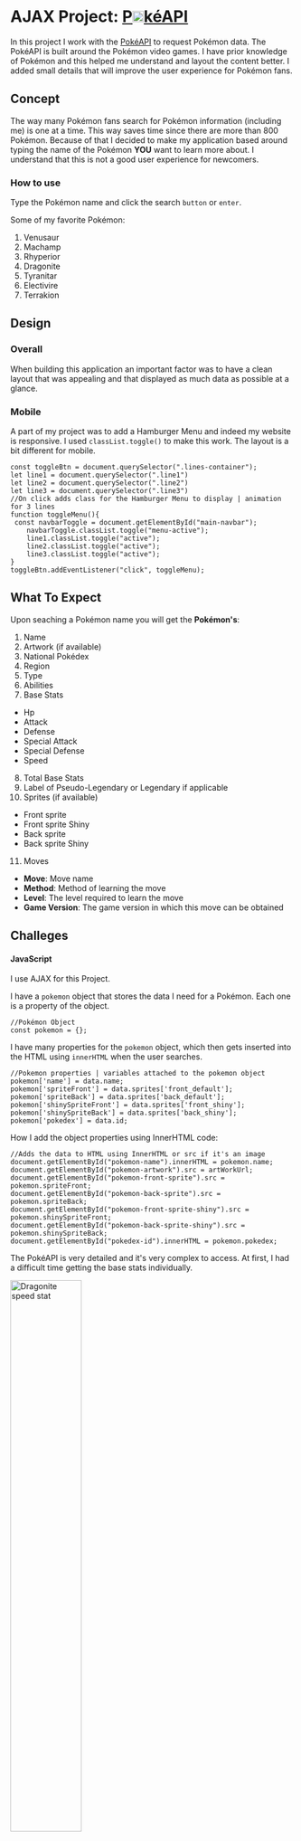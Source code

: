 # AJAX Project: [P<img src="images/pokeball-PNG-2d.png" alt="Mark down image" width="20">kéAPI](https://marklegit.github.io/AJAX-Project-PokeAPI/)

In this project I work with the [PokéAPI](https://pokeapi.co/) to request Pokémon data. The PokéAPI is built around the Pokémon video games. I have prior knowledge of Pokémon and this helped me understand and layout the content better. I added small details that will improve the user experience for Pokémon fans.

## Concept
The way many Pokémon fans search for Pokémon information (including me) is one at a time. This way saves time since there are more than 800 Pokémon. Because of that I decided to make my application based around typing the name of the Pokémon **YOU** want to learn more about. I understand that this is not a good user experience for newcomers. 

### How to use
Type the Pokémon name and click the search `button` or `enter`.

Some of my favorite Pokémon:
1. Venusaur
2. Machamp
3. Rhyperior
4. Dragonite
5. Tyranitar
6. Electivire
7. Terrakion

## Design
### Overall
When building this application an important factor was to have a clean layout that was appealing and that displayed as much data as possible at a glance.

### Mobile
A part of my project was to add a Hamburger Menu and indeed my website is responsive. I used `classList.toggle()` to make this work. The layout is a bit different for mobile.

```
const toggleBtn = document.querySelector(".lines-container");
let line1 = document.querySelector(".line1")
let line2 = document.querySelector(".line2")
let line3 = document.querySelector(".line3")
//On click adds class for the Hamburger Menu to display | animation for 3 lines
function toggleMenu(){
 const navbarToggle = document.getElementById("main-navbar");
	navbarToggle.classList.toggle("menu-active");
	line1.classList.toggle("active");
	line2.classList.toggle("active");
	line3.classList.toggle("active");
}
toggleBtn.addEventListener("click", toggleMenu);

```

## What To Expect
Upon seaching a Pokémon name you will get the **Pokémon's**:

1. Name
2. Artwork (if available)
3. National Pokédex
4. Region
5. Type
6. Abilities
7. Base Stats
 * Hp
 * Attack
 * Defense
 * Special Attack
 * Special Defense
 * Speed
8. Total Base Stats
9. Label of Pseudo-Legendary or Legendary if applicable
10. Sprites (if available)
 * Front sprite
 * Front sprite Shiny
 * Back sprite
 * Back sprite Shiny
11. Moves
 * **Move**: Move name
 * **Method**: Method of learning the move
 * **Level**: The level required to learn the move
 * **Game Version**: The game version in which this move can be obtained

## Challeges
#### JavaScript
I use AJAX for this Project.

I have a `pokemon` object that stores the data I need for a Pokémon. Each one is a property of the object.
```
//Pokémon Object
const pokemon = {};
```
I have many properties for the `pokemon` object, which then gets inserted into the HTML using `innerHTML` when the user searches.
```
//Pokemon properties | variables attached to the pokemon object 
pokemon['name'] = data.name;
pokemon['spriteFront'] = data.sprites['front_default'];
pokemon['spriteBack'] = data.sprites['back_default'];
pokemon['shinySpriteFront'] = data.sprites['front_shiny'];
pokemon['shinySpriteBack'] = data.sprites['back_shiny'];
pokemon['pokedex'] = data.id;
```
How I add the object properties using InnerHTML code:
```
//Adds the data to HTML using InnerHTML or src if it's an image
document.getElementById("pokemon-name").innerHTML = pokemon.name;
document.getElementById("pokemon-artwork").src = artWorkUrl;
document.getElementById("pokemon-front-sprite").src = pokemon.spriteFront;
document.getElementById("pokemon-back-sprite").src = pokemon.spriteBack;
document.getElementById("pokemon-front-sprite-shiny").src = pokemon.shinySpriteFront;
document.getElementById("pokemon-back-sprite-shiny").src = pokemon.shinySpriteBack;
document.getElementById("pokedex-id").innerHTML = pokemon.pokedex;
```
The PokéAPI is very detailed and it's very complex to access. At first, I had a difficult time getting the base stats individually.

<img src="images/pokeapi-base-stat-speed-data-map.png" alt="Dragonite speed stat" width="50%">

Using `map()` I finally got the base stats, but they are next to each other. I learned that the stats are in reverse order when compared to the Pokémon videos games and because of that I had to use `reverse()` at first. Using `<br>` made the data look more organized.

<img src="images/pokeapi-pikachu-base-stat-no-style.png" alt="Pikachu data no style" width="60%">

After some research I got each base stat individually shown below.

<img src="images/pokeapi-map-break-style-pikachu.png" alt="Data on pikachu using map" width="50%">

The JavaScript code below is for each individual base stat:
```
//Pokemon base stats
pokemon["baseHp"] = data.stats[5].base_stat;
pokemon["baseAttack"] = data.stats[4].base_stat;
pokemon["baseDefense"] = data.stats[3].base_stat;
pokemon["baseSpecialAttack"] = data.stats[2].base_stat;
pokemon["baseSpecialDefense"] = data.stats[1].base_stat;
pokemon["baseSpeed"] = data.stats[0].base_stat;
```
 I set a property to the `pokemon` object. For example:
```
pokemon['baseHP'] = data.stats[5].base_stats
```
Below is how i used `map()` to get data for the moves/game version table section. I am using a template literal to add `<li></li>` and `<br>` to move each data into a new line. The `li` goes inside my `ol` for styling reasons.
```
//Table row 4: displays the game version that the move belongs to
pokemon['gameVersion'] = data.moves.map(function(gameVersionMove, idx, pokemon){
return `<li>${gameVersionMove.version_group_details.map(versionGame => `<br>${versionGame.version_group.name}`).join("")}</li>`}).join("");
```

#### CSS
Styling the **Moves** section was very difficult because I was using ```map()``` to get all my data. It was my first time using `map` and later I would learn that template literals would be my solution to having each data as a column.

Pokémon: Ditto

|Move/s| Method | Level| Game Version| 
|----| ---- | --- | --- |
|Transform| level-up | 1 |ultra-sun-ultra-moon|

## For Pokémon Fans
### Pseudo Legendary and Legendary
As an extra touch, I label certain Pokémon based on their total base stats. 

**Pseudo-Legendary** is a term used on a Pokémon with a Total Base Stats of exactly 600. A few Pseudo-Legendary below:

* Dragonite
* Tyranitar
* Salamence
* Metagross
* Garchomp


**Legendary** is the strongest Pokémon tier, they have highest Total Base Stats. Their Total Base Stats has to be greater or equal to 601. They are often banned in the video game tournaments. A few legendary Pokémon below:

* Mewtwo
* Ho-oh
* Lugia
* Kyogre
* Groudon
* Rayquaza


I label them with an `if else` conditional statement.

```
//Checks for the total base stat and labels them Pseudo-Legendary or Legendary
let pokemonBaseLabel = document.querySelector(".pokemon-base-label")
if (sumOfBaseStats == "600"){
	pokemonBaseLabel.innerHTML = "Pseudo-Legendary";
	pokemonBaseLabel.style.color = "black";
	pokemonBaseLabel.style.backgroundColor = "rgb(0, 0, 0, 0.1)";
	pokemonBaseLabel.style.border = "1px solid #aaa";
} else if (sumOfBaseStats >= "601"){
	pokemonBaseLabel.innerHTML = "Legendary";
	pokemonBaseLabel.style.color = "white";
	pokemonBaseLabel.style.backgroundColor = "rgb(0, 0, 0, 0.6)";
	pokemonBaseLabel.style.border = "1px solid #aaa";
} else {
	pokemonBaseLabel.innerHTML = "";
	pokemonBaseLabel.style.color = "";
	pokemonBaseLabel.style.backgroundColor = "";
	pokemonBaseLabel.style.border = "";
}
```
### Base stat Label
Next to a Pokémon you can see a word. I label their base stats Low, Average, High, and Extreme. This helps point out if a stat is weak or strong. Here's the condition I added on each stat as an indicator.
```
//HP label
if (pokemon.baseHp <= "60"){
	hpGauge.style.backgroundColor = "#f52727";
	hpGauge.innerHTML = "Low";
} else if (pokemon.baseHp >= "61" && pokemon.baseHp < "90" ){
	hpGauge.style.backgroundColor = "#edcd40"
	hpGauge.innerHTML = "Average";
} else if (pokemon.baseHp >= "90" && pokemon.baseHp < "120"){
	hpGauge.style.backgroundColor = "#08c486";
	hpGauge.innerHTML = "High";
} else if(pokemon.baseHp >= "120"){
	hpGauge.style.backgroundColor = "#74a1a3";
	hpGauge.innerHTML = "Extreme";
} else{
	hpGauge.style.display = "none";
	hpGauge.innerHTML = "";
}
 ```
 
 ### Region
 This is the easiest way categorize each Pokémon from different region using their Pokédex Number.
 ```
//Checks for the Pokédex number to label a pokemon's region | generation
let pokemonRegion = document.getElementById("pokemon-region");
	if (pokemon.pokedex >= 1 && pokemon.pokedex <= 151){
			pokemonRegion.innerHTML = "Kanto | Generation I";
		} else if (pokemon.pokedex >= 152 && pokemon.pokedex <= 251){
			pokemonRegion.innerHTML = "Johto | Generation II";
		} else if (pokemon.pokedex >= 252 && pokemon.pokedex <= 386){
			pokemonRegion.innerHTML = "Hoenn | Generation III";
		} else if (pokemon.pokedex >= 387 && pokemon.pokedex <= 493){
			pokemonRegion.innerHTML = "Sinnoh | Generation IV";
		} else if (pokemon.pokedex >= 494 && pokemon.pokedex <= 649){
			pokemonRegion.innerHTML = "Unova | Generation V";
		} else if (pokemon.pokedex >= 650 && pokemon.pokedex <= 721){
			pokemonRegion.innerHTML = "Kalos | Generation VI";
		} else if (pokemon.pokedex >= 722 && pokemon.pokedex <= 808){
			pokemonRegion.innerHTML = "Alola | Generation VII";
		}
 ```
 ## Summary
 
 I enjoyed working on this Project and learning about API as well as the `map()` and while the API is missing some data it's very fun to use for practice.
 
 ---
 
#### @ 2020 Mark Gutiérrez

